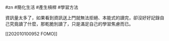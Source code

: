 #zn #簡化生活 #產生槓桿 #學習方法 

資訊量太多了，如果看到資訊送上門就無法拒絕、本能式的讀完，卻沒好好記錄自己究竟讀了什麼，那乾脆別讀了，只是滿足自己的學習焦慮而已。

[[202010100952 FOMO]]